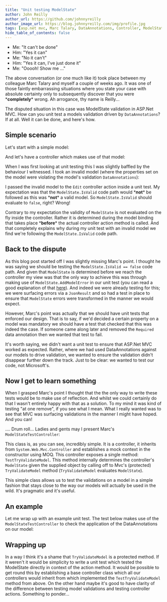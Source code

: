 ```yaml
---
title: "Unit testing ModelState"
author: John Reilly
author_url: https://github.com/johnnyreilly
author_image_url: https://blog.johnnyreilly.com/img/profile.jpg
tags: [asp.net mvc, Marc Talary, DataAnnotations, Controller, ModelState]
hide_table_of_contents: false
---
```

- Me: "It can't be done"
- Him: "Yes it can"
- Me: "No it can't"
- Him: "Yes it can, I've just done it"
- Me: "Ooooh! Show me ..."



 The above conversation (or one much like it) took place between my colleague Marc Talary and myself a couple of weeks ago. It was one of those faintly embarrassing situations where you state your case with absolute certainty only to subsequently discover that you were \***completely**\* wrong. Ah arrogance, thy name is Reilly...

The disputed situation in this case was ModelState validation in ASP.Net MVC. How can you unit test a models validation driven by `DataAnnotations`? If at all. Well it can be done, and here's how.

## Simple scenario

Let's start with a simple model:

<script src="https://gist.github.com/johnnyreilly/5069901.js?file=CarModel.cs"></script>

And let's have a controller which makes use of that model:

<script src="https://gist.github.com/johnnyreilly/5069901.js?file=CarController.cs"></script>

When I was first looking at unit testing this I was slightly baffled by the behaviour I witnessed. I took an invalid model (where the properties set on the model were violating the model's validation `DataAnnotations`):

<script src="https://gist.github.com/johnnyreilly/5069901.js?file=NaomiCampbell.cs"></script>

I passed the invalid model to the `Edit` controller action inside a unit test. My expectation was that the `ModelState.IsValid` code path would \***not**\* be followed as this was \***not**\* a valid model. So `ModelState.IsValid` should evaluate to `false`, right? Wrong!

Contrary to my expectation the validity of `ModelState` is not evaluated on the fly inside the controller. Rather it is determined during the model binding that takes place \***before**\* the actual controller action method is called. And that completely explains why during my unit test with an invalid model we find we're following the `ModelState.IsValid` code path.

## Back to the dispute

As this blog post started off I was slightly missing Marc's point. I thought he was saying we should be testing the `ModelState.IsValid == false` code path. And given that `ModelState` is determined before we reach the controller my view was that the only way to achieve this was through making use of `ModelState.AddModelError` in our unit test (you can read a good explanation of that [here](http://stackoverflow.com/a/3816143/761388)). And indeed we were already testing for this; we were surfacing errors via a `JsonResult` and so had a test in place to ensure that `ModelState` errors were transformed in the manner we would expect.

However, Marc's point was actually that we should have unit tests that enforced our design. That is to say, if we'd decided a certain property on a model was mandatory we should have a test that checked that this was indeed the case. If someone came along later and removed the `Required` data annotation then we wanted that test to fail.

It's worth saying, we didn't want a unit test to ensure that ASP.Net MVC worked as expected. Rather, where we had used DataAnnotations against our models to drive validation, we wanted to ensure the validation didn't disappear further down the track. Just to be clear: we wanted to test our code, not Microsoft's.

## Now I get to learn something

When I grasped Marc's point I thought that the the only way to write these tests would be to make use of reflection. And whilst we could certainly do that I wasn't entirely happy with that as a solution. To my mind it was kind of testing "at one remove", if you see what I mean. What I really wanted was to see that MVC was surfacing validations in the manner I might have hoped. And you can!

.... Drum roll... Ladies and gents may I present Marc's `ModelStateTestController`:

<script src="https://gist.github.com/johnnyreilly/5069901.js?file=ModelStateTestController.cs"></script>

This class is, as you can see, incredibly simple. It is a controller, it inherits from `System.Web.Mvc.Controller` and establishes a mock context in the constructor using MOQ. This controller exposes a single method: `TestTryValidateModel`. This method internally determines the controller's `ModelState` given the supplied object by calling off to Mvc's (protected) `TryValidateModel` method (`TryValidateModel` evaluates `ModelState`).

This simple class allows us to test the validations on a model in a simple fashion that stays close to the way our models will actually be used in the wild. It's pragmatic and it's useful.

## An example

Let me wrap up with an example unit test. The test below makes use of the `ModelStateTestController` to check the application of the DataAnnotations on our model:

<script src="https://gist.github.com/johnnyreilly/5069901.js?file=ModelStateUnitTests.cs"></script>

## Wrapping up

In a way I think it's a shame that `TryValidateModel` is a protected method. If it weren't it would be simplicity to write a unit test which tested the ModelState directly in context of the action method. It would be possible to get round this by establishing a base controller class which all our controllers would inherit from which implemented the `TestTryValidateModel` method from above. On the other hand maybe it's good to have clarity of the difference between testing model validations and testing controller actions. Something to ponder...


